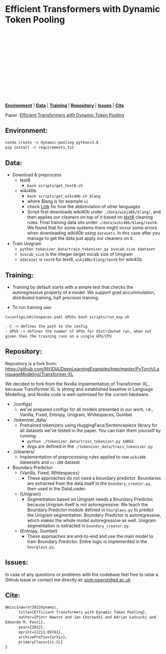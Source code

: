 # Efficient Transformers with Dynamic Token Pooling

![grab-landing-page](https://github.com/PiotrNawrot/dynamic-pooling/blob/main/media/dynamic_pooling.gif)

[**Environment**](#environment) | [**Data**](#data) | [**Training**](#training) | [**Repository**](#repository) | [**Issues**](#issues) | [**Cite**](#cite)

Paper: [Efficient Transformers with Dynamic Token Pooling](https://arxiv.org/abs/2211.09761)

## Environment:

```
conda create -n dynamic-pooling python=3.8
pip install -r requirements.txt
```

## Data:
- Download & preprocess
    - text8
        - `bash scripts/get_text8.sh` 
    - wiki40b 
        - `bash scripts/get_wiki40b.sh $lang`
        - where $lang is for example `vi`
        - check [Link](https://www.tensorflow.org/datasets/catalog/wiki40b) for how the abbreviation of other languages
        - Script first downloads wiki40b under `./data/wiki40b/$lang/`, and then applies our cleaners on top of it based on [text8](http://mattmahoney.net/dc/textdata) cleaning rules. Final training data sits under `./data/wiki40b/$lang/text8`. We found that for some systems there might occur some errors when downloading wiki40b using `datasets`. In this case after you manage to get the data just apply our cleaners on it.
- Train Unigram
    - `python tokenizer_data/train_tokenizer.py $vocab_size $dataset`
    - `$vocab_size` is the integer target vocab size of Unigram
    - `$dataset` is `text8` for text8, `wiki40b/$lang/text8` for wiki40b

## Training:
- Training by default starts with a simple test that checks the autoregressive property of a model. We support grad accummulation, distributed training, half precision training.

- To run training use:
```
C=configs/whitespaces.yaml GPUS= bash scripts/run_exp.sh
```
    - C -> defines the path to the config 
    - GPUS -> defines the number of GPUs for distributed run, when not given then the training runs on a single GPU/CPU

## Repository:

Repository is a fork from: https://github.com/NVIDIA/DeepLearningExamples/tree/master/PyTorch/LanguageModeling/Transformer-XL

We decided to fork from the Nvidia implementation of Transformer XL, because Transformer XL is strong and established baseline in Language Modelling, and Nvidia code is well-optimised for the current hardware.

- ./configs/ 
    - we've prepared configs for all models presented in our work, i.e., Vanilla, Fixed, Entropy, Unigram, Whitespaces, Gumbel
- ./tokenizer_data/ 
    - Pretrained tokenizers using HuggingFace/Sentencepiece library for all datasets we've tested in the paper. You can train them yourself by running:
        - ```python ./tokenizer_data/train_tokenizer.py $ARGS```
        - Args are defined in the `./tokenizer_data/train_tokenizer.py`
- ./cleaners/
    - Implementation of preprocessing rules applied to raw `wiki40b` dataesets and `cc-100` dataset
- Boundary Predictor:
    - {Vanilla, Fixed, Whitespaces}
        - These approaches do not need a boundary predictor. Boundaries are extracted from the data itself in the `boundary_creator.py`, then used in the DataLoader.
    - {Unigram}
        - Segmentation based on Unigram needs a Boundary Predictor, because Unigram itself is not autoregressive. We teach the Boundary Predictor module defined in `hourglass.py` to predict the Unigram segmentation. Boundary Predictor is autoregressive, which makes the whole model autoregressive as well. Unigram segmentation is extracted in `boundary_creator.py`.
    - {Entropy, Gumbel}
        - These approaches are end-to-end and use the main model to train Boundary Predictor. Entire logic is implemented in the `hourglass.py`.

## Issues:

In case of any questions or problems with the codebase feel free to raise a Github Issue or contact me directly at: piotr.nawrot@ed.ac.uk

## Cite:

```
@misc{nawrot2022dynamic,
      title={Efficient Transformers with Dynamic Token Pooling},
      author={Piotr Nawrot and Jan Chorowski and Adrian Łańcucki and Edoardo M. Ponti},
      year={2022},
      eprint={2211.09761},
      archivePrefix={arXiv},
      primaryClass={cs.CL}
}
```
